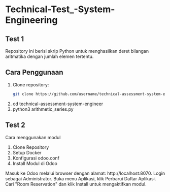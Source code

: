 # Technical-Test_-System-Engineering
## Test 1
Repository ini berisi skrip Python untuk menghasilkan deret bilangan aritmatika dengan jumlah elemen tertentu.

## Cara Penggunaan

1. Clone repository:
   ```bash
   git clone https://github.com/username/technical-assessment-system-engineer.git
2. cd technical-assessment-system-engineer
3. python3 arithmetic_series.py

## Test 2
Cara menggunakan modul
1. Clone Repository
2. Setup Docker
3. Konfigurasi odoo.conf
4. Install Modul di Odoo

Masuk ke Odoo melalui browser dengan alamat: http://localhost:8070.
Login sebagai Administrator.
Buka menu Aplikasi, klik Perbarui Daftar Aplikasi.
Cari "Room Reservation" dan klik Install untuk mengaktifkan modul.
